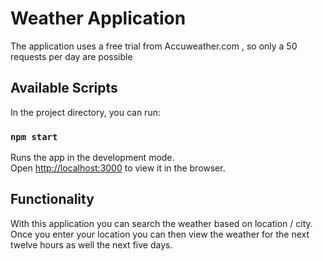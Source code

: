 # Weather Application
The application uses a free trial from Accuweather.com , so only a 50 requests per day are possible

## Available Scripts

In the project directory, you can run:

### `npm start`

Runs the app in the development mode.\
Open [http://localhost:3000](http://localhost:3000) to view it in the browser.


## Functionality

With this application you can search the weather based on location / city.
Once you enter your location you can then view the weather for the next twelve hours as well the next five days.





